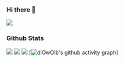 ### Hi there 👋
<img src="https://readme-typing-svg.herokuapp.com/?lines=dlOwOlb's%20Space;Welcome%20Visitor!&font=Roboto" />

### Github Stats
![](https://github-readme-stats.vercel.app/api?username=dlOwOlb&show_icons=true&theme=dark&count_private=true)
![](https://github-readme-stats.vercel.app/api/top-langs/?username=dlOwOlb&theme=dark&layout=compact)
<img src="https://visitor-badge.glitch.me/badge?page_id=https://github.com/dlOwOlb&right_color=red" />
[![dlOwOlb's github activity graph](https://github-readme-activity-graph.cyclic.app/graph?username=dlOwOlb&theme=dracula)]

<!--
**dlOwOlb/dlOwOlb** is a ✨ _special_ ✨ repository because its `README.md` (this file) appears on your GitHub profile.

Here are some ideas to get you started:

- 🔭 I’m currently working on ...
- 🌱 I’m currently learning ...
- 👯 I’m looking to collaborate on ...
- 🤔 I’m looking for help with ...
- 💬 Ask me about ...
- 📫 How to reach me: ...
- 😄 Pronouns: ...
- ⚡ Fun fact: ...
-->

